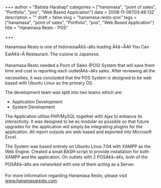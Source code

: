 +++
author = "Batista Harahap"
categories = ["hanamasa", "point of sales", "Portfolio", "pos", "Web Based Application"]
date = 2008-11-06T03:48:13Z
description = ""
draft = false
slug = "hanamasa-resto-pos"
tags = ["hanamasa", "point of sales", "Portfolio", "pos", "Web Based Application"]
title = "Hanamasa Resto - POS"

+++


Hanamasa Resto is one of IndonesiaÃ¢â¬â¢s leading Ã¢â¬ÅAll You Can EatÃ¢â¬Â Restaurant. The cuisine is Japanese.

Hanamasa Resto needed a Point of Sales (POS) System that will save them time and cost in reporting each outletÃ¢â¬â¢s sales. After reviewing all the necessities, it was concluded that the POS System is designed to be web based with Ubuntu Linux as the primary OS.

The development team was split into two teams which are:
* Application Development
* System Development

The Application utilise PHP/MySQL together with Ajax to enhance its interactivity. It was designed to be as modular as possible so that future upgrades for the application will simply be integrating plugins for the application. All report outputs are web based and exported into Microsoft Excel.

The System was based entirely on Ubuntu Linux 7.04 with XAMPP as the Web Engine. Created a small BASH script to provide installation for both XAMPP and the application. On outlets with 2 POSÃ¢â¬â¢s, both of the POSÃ¢â¬â¢s are networked with one of them acting as a Server.

For more information regarding Hanamasa Resto, please visit <a title="Hanamasa Resto" href="http://www.hanamasaresto.com/" target="_blank">www.hanamasaresto.com</a>.